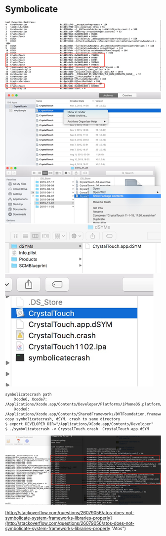 # Symbolicate

![](assets/symbolicate/backtrace1.jpg)  
![](assets/symbolicate/1918EDB3-F321-4E15-94DF-71D2E5DC7702.jpg)  
![](assets/symbolicate/55989D1E-84E3-4D10-8A82-C29984154988.jpg)  
![](assets/symbolicate/E40396B8-9B90-4A0B-8275-2C3148FBD6A7.jpg)  
![](assets/symbolicate/2015-11-02.jpg)

```
symbolicatecrash path
    Xcode6, Xcode7: /Applications/Xcode.app/Contents/Developer/Platforms/iPhoneOS.platform/Developer/Library/PrivateFrameworks/DTDeviceKit.framework/Versions/A/Resources/symbolicatecrash
    Xcode8: /Applications/Xcode.app/Contents/SharedFrameworks/DVTFoundation.framework/Versions/A/Resources/symbolicatecrash
copy symbolicatecrash, dSYM, crash to same directory
$ export DEVELOPER_DIR="/Applications/XCode.app/Contents/Developer" 
$ ./symbolicatecrash -v CrystalTouch.crash  CrystalTouch.app.dSYM
```

![](assets/symbolicate/backtrace2.jpg)

[http://stackoverflow.com/questions/26079056/atos-does-not-symbolicate-system-frameworks-libraries-properly](http://stackoverflow.com/questions/26079056/atos-does-not-symbolicate-system-frameworks-libraries-properly "Atos")

